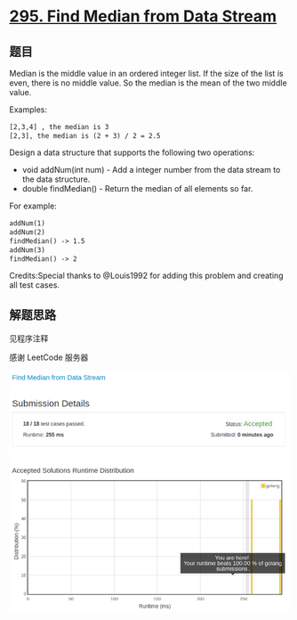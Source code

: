 # [295. Find Median from Data Stream](https://leetcode.com/problems/find-median-from-data-stream/)

## 题目

Median is the middle value in an ordered integer list. If the size of the list is even, there is no middle value. So the median is the mean of the two middle value.

Examples:

```shell
[2,3,4] , the median is 3
[2,3], the median is (2 + 3) / 2 = 2.5
```

Design a data structure that supports the following two operations:

- void addNum(int num) - Add a integer number from the data stream to the data structure.
- double findMedian() - Return the median of all elements so far.

For example:

```shell
addNum(1)
addNum(2)
findMedian() -> 1.5
addNum(3)
findMedian() -> 2
```

Credits:Special thanks to @Louis1992 for adding this problem and creating all test cases.

## 解题思路

见程序注释

感谢 LeetCode 服务器

![100](295.100.png)